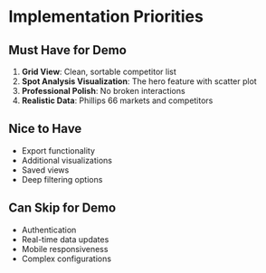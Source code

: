 # Implementation Priorities

## Must Have for Demo
1. **Grid View**: Clean, sortable competitor list
2. **Spot Analysis Visualization**: The hero feature with scatter plot
3. **Professional Polish**: No broken interactions
4. **Realistic Data**: Phillips 66 markets and competitors

## Nice to Have
- Export functionality
- Additional visualizations
- Saved views
- Deep filtering options

## Can Skip for Demo
- Authentication
- Real-time data updates
- Mobile responsiveness
- Complex configurations